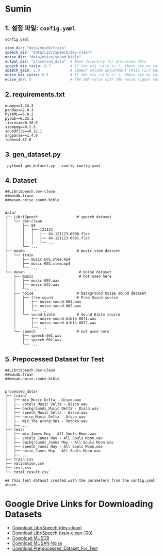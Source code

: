 # Sumin 

## 1. 설정 파일: `config.yaml`

`config.yaml`

```yaml
stem_dir: "data/musdb/train"
speech_dir: "data/LibriSpeech/dev-clean"
noise_dir: "data/noise/sound-bible"
output_dir: "processed_data"  # Base directory for processed data
speech_mix_ratio: 0.7         # If the mix_ratio is 1, there are no intervals between speech segments (connected continuously)
speech_gain: 1.0              # Speech volume adjustment ratio (1.0 means no change)
noise_mix_ratio: 0.5          # If the mix_ratio is 1, there are no intervals between noise segments (connected continuously)
noise_snr: 5                  # The SNR value with the noise signal (unit: dB)
```
## 2. requirements.txt

```
numpy==1.24.3
pandas==2.0.3
PyYAML==6.0.2
pydub==0.25.1
librosa==0.10.0
stempeg==0.2.3
soundfile==0.12.1
argparse==1.4.0
tqdm==4.67.0
```
## 3. gen_dataset.py

```
 python3 gen_dataset.py --config config.yaml
```

## 4. Dataset

```
##LibriSpeech.dev-clean
##musdb.train
##musan.noise.sound-bible


data/
├── LibriSpeech                  # speech dataset
│   └── dev-clean
│       ├── 84
│       │   ├── 121123
│       │   │   ├── 84-121123-0000.flac
│       │   │   ├── 84-121123-0001.flac
│       │   │   └── ...
│       └── ...
├── musdb                        # music stem dataset
│   └── train
│       ├── music-001.stem.mp4
│       ├── music-002.stem.mp4
│       └── ...
└── musan                         # noise dataset
    ├── music                     # not used here
    │   ├── music-001.wav
    │   ├── music-002.wav
    │   └── ...
    ├── noise                    # background noise sound dataset
    │   ├── free-sound           # Free Sound source
    │   │   ├── noise-sound-001.wav
    │   │   ├── noise-sound-002.wav
    │   │   └── ...
    │   └── sound-bible          # Sound Bible source
    │       ├── noise-sound-bible-0071.wav
    │       ├── noise-sound-bible-0072.wav
    │       └── ...
    └── speech                   # not used here
        ├── speech-001.wav
        ├── speech-002.wav
        └── ...
```

## 5. Prepocessed Dataset for Test

```
##LibriSpeech.dev-clean
##musdb.train
##musan.noise.sound-bible


processed_data/
├── train/
│   ├── mix_Music Delta - Disco.wav
│   ├── vocals_Music Delta - Disco.wav
│   ├── backgrounds_Music Delta - Disco.wav
│   ├── speech_Music Delta - Disco.wav
│   ├── noise_Music Delta - Disco.wav
│   ├── mix_The Wrong'Uns - Rothko.wav
│   ├── ...
├── test/
│   ├── mix_James May - All Souls Moon.wav
│   ├── vocals_James May - All Souls Moon.wav
│   ├── backgrounds_James May - All Souls Moon.wav
│   ├── speech_James May - All Souls Moon.wav
│   ├── noise_James May - All Souls Moon.wav
│   ├── ...
├── train.csv
├── validation.csv
├── test.csv
└── total_result.csv

## This test dataset created with the parameters from the config.yaml above.

```

# Google Drive Links for Downloading Datasets

- [Download LibriSpeech (dev-clean)](https://drive.google.com/file/d/1pbecU-SD_o2lyCMafsSM4SFQ9lWkfHzB/view?usp=drive_link)
- [Download LibriSpeech (train-clean-100)](https://drive.google.com/file/d/1HBw50T374ECaWX6XYTY7S1g4SpDj_U91/view?usp=drive_link)
- [Download MUSDB](https://drive.google.com/file/d/15QMdtI17JFjKzPLIVEMZDBJMJef7PJsx/view?usp=drive_link)
- [Download MUSAN Noise](https://drive.google.com/file/d/1r-rqnSzligtNrYloBX4hCl7lkCR12ZQ1/view?usp=sharing)
- [Download Preprocessed_Dataset_For_Test](https://drive.google.com/file/d/1jnVaSDRp6R_Oq238djobyieSFayTcNBs/view?usp=drive_link)



